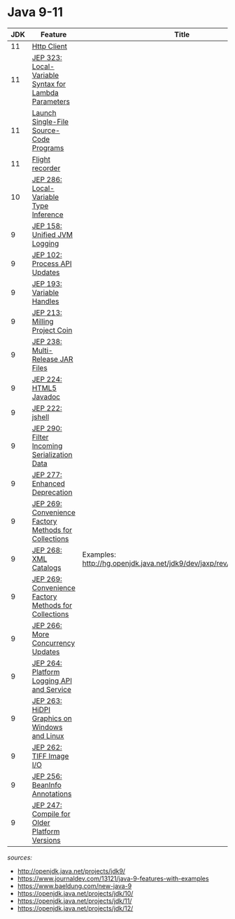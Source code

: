 # Java 9-11
| JDK| Feature | Title | Comment| Jonatan |Marco|
|---|---|---|---|---|---|
|11|[Http Client](https://openjdk.java.net/jeps/321)||||X|
|11|[JEP 323: Local-Variable Syntax for Lambda Parameters](https://openjdk.java.net/jeps/323)||||X|
|11|[Launch Single-File Source-Code Programs](https://openjdk.java.net/jeps/330)||||X|
|11|[Flight recorder](https://openjdk.java.net/jeps/328)||||?|
|10|[JEP 286: Local-Variable Type Inference](https://openjdk.java.net/jeps/286)||||x|
|9|[JEP 158: Unified JVM Logging](https://openjdk.java.net/jeps/158)||||x|
|9|[JEP 102: Process API Updates](http://openjdk.java.net/jeps/102)||Possibility to control OS<br>processes.java.lang.Process||x|
|9|[JEP 193: Variable Handles](http://openjdk.java.net/jeps/193)||||?|
|9|[JEP 213: Milling Project Coin](http://openjdk.java.net/jeps/213)||||?|
|9|[JEP 238: Multi-Release JAR Files](http://openjdk.java.net/jeps/238)||||?|
|9|[JEP 224: HTML5 Javadoc](http://openjdk.java.net/jeps/224)||With: JEP 225: Javadoc Search||X|
|9|[JEP 222: jshell](http://openjdk.java.net/jeps/222)||||X|
|9|[JEP 290: Filter Incoming Serialization Data](http://openjdk.java.net/jeps/290)||||?|
|9|[JEP 277: Enhanced Deprecation](http://openjdk.java.net/jeps/277)||||?|
|9|[JEP 269: Convenience Factory Methods for Collections](http://openjdk.java.net/jeps/269)||||X|
|9|[JEP 268: XML Catalogs](http://openjdk.java.net/jeps/268)|Examples: http://hg.openjdk.java.net/jdk9/dev/jaxp/rev/395cd2b14c1d|||X|
|9|[JEP 269: Convenience Factory Methods for Collections](http://openjdk.java.net/jeps/269)||||X|
|9|[JEP 266: More Concurrency Updates](http://openjdk.java.net/jeps/266)||||X|
|9|[JEP 264: Platform Logging API and Service](http://openjdk.java.net/jeps/264)||||X|
|9|[JEP 263: HiDPI Graphics on Windows and Linux](http://openjdk.java.net/jeps/263)||||X|
|9|[JEP 262: TIFF Image I/O](http://openjdk.java.net/jeps/262)||||X|
|9|[JEP 256: BeanInfo Annotations](http://openjdk.java.net/jeps/256)||||X|
|9|[JEP 247: Compile for Older Platform Versions](http://openjdk.java.net/jeps/247)||||X|


*sources:*
- http://openjdk.java.net/projects/jdk9/
- https://www.journaldev.com/13121/java-9-features-with-examples
- https://www.baeldung.com/new-java-9
- https://openjdk.java.net/projects/jdk/10/
- https://openjdk.java.net/projects/jdk/11/
- https://openjdk.java.net/projects/jdk/12/



